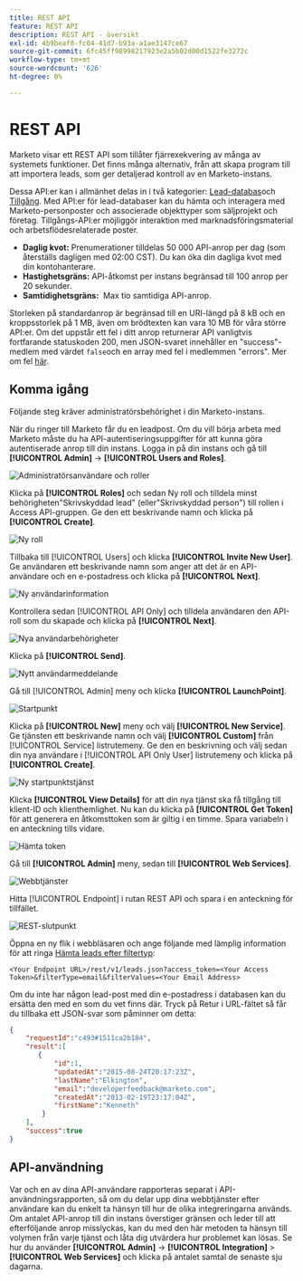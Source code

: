 ```yaml
---
title: REST API
feature: REST API
description: REST API - översikt
exl-id: 4b9beaf0-fc04-41d7-b93a-a1ae3147ce67
source-git-commit: 6fc45ff98998217923e2a5b02d00d1522fe3272c
workflow-type: tm+mt
source-wordcount: '626'
ht-degree: 0%

---
```


# REST API

Marketo visar ett REST API som tillåter fjärrexekvering av många av systemets funktioner. Det finns många alternativ, från att skapa program till att importera leads, som ger detaljerad kontroll av en Marketo-instans.

Dessa API:er kan i allmänhet delas in i två kategorier: [Lead-databas](https://developer.adobe.com/marketo-apis/api/mapi/)och [Tillgång](https://developer.adobe.com/marketo-apis/api/asset/). Med API:er för lead-databaser kan du hämta och interagera med Marketo-personposter och associerade objekttyper som säljprojekt och företag. Tillgångs-API:er möjliggör interaktion med marknadsföringsmaterial och arbetsflödesrelaterade poster.

- **Daglig kvot:** Prenumerationer tilldelas 50 000 API-anrop per dag (som återställs dagligen med 02:00 CST). Du kan öka din dagliga kvot med din kontohanterare.
- **Hastighetsgräns:** API-åtkomst per instans begränsad till 100 anrop per 20 sekunder.
- **Samtidighetsgräns:**  Max tio samtidiga API-anrop.

Storleken på standardanrop är begränsad till en URI-längd på 8 kB och en kroppsstorlek på 1 MB, även om brödtexten kan vara 10 MB för våra större API:er. Om det uppstår ett fel i ditt anrop returnerar API vanligtvis fortfarande statuskoden 200, men JSON-svaret innehåller en &quot;success&quot;-medlem med värdet `false`och en array med fel i medlemmen &quot;errors&quot;. Mer om fel [här](error-codes.md).

## Komma igång

Följande steg kräver administratörsbehörighet i din Marketo-instans.

När du ringer till Marketo får du en leadpost. Om du vill börja arbeta med Marketo måste du ha API-autentiseringsuppgifter för att kunna göra autentiserade anrop till din instans. Logga in på din instans och gå till **[!UICONTROL Admin]** -> **[!UICONTROL Users and Roles]**.

![Administratörsanvändare och roller](assets/admin-users-and-roles.png)

Klicka på **[!UICONTROL Roles]** och sedan Ny roll och tilldela minst behörigheten&quot;Skrivskyddad lead&quot; (eller&quot;Skrivskyddad person&quot;) till rollen i Access API-gruppen. Ge den ett beskrivande namn och klicka på **[!UICONTROL Create]**.

![Ny roll](assets/new-role.png)

Tillbaka till [!UICONTROL Users] och klicka **[!UICONTROL Invite New User]**. Ge användaren ett beskrivande namn som anger att det är en API-användare och en e-postadress och klicka på **[!UICONTROL Next]**.

![Ny användarinformation](assets/new-user-info.png)

Kontrollera sedan [!UICONTROL API Only] och tilldela användaren den API-roll som du skapade och klicka på **[!UICONTROL Next]**.

![Nya användarbehörigheter](assets/new-user-permissions.png)

Klicka på **[!UICONTROL Send]**.

![Nytt användarmeddelande](assets/new-user-message.png)

Gå till [!UICONTROL Admin] meny och klicka **[!UICONTROL LaunchPoint]**.

![Startpunkt](assets/admin-launchpoint.png)

Klicka på **[!UICONTROL New]** meny och välj **[!UICONTROL New Service]**. Ge tjänsten ett beskrivande namn och välj **[!UICONTROL Custom]** från [!UICONTROL Service] listrutemeny. Ge den en beskrivning och välj sedan din nya användare i [!UICONTROL API Only User] listrutemeny och klicka på **[!UICONTROL Create]**.

![Ny startpunktstjänst](assets/admin-launchpoint-new-service.png)

Klicka **[!UICONTROL View Details]** för att din nya tjänst ska få tillgång till klient-ID och klienthemlighet. Nu kan du klicka på **[!UICONTROL Get Token]** för att generera en åtkomsttoken som är giltig i en timme. Spara variabeln i en anteckning tills vidare.

![Hämta token](assets/get-token.png)

Gå till **[!UICONTROL Admin]** meny, sedan till **[!UICONTROL Web Services]**.

![Webbtjänster](assets/admin-web-services.png)

Hitta [!UICONTROL Endpoint] i rutan REST API och spara i en anteckning för tillfället.

![REST-slutpunkt](assets/admin-web-services-rest-endpoint-1.png)

Öppna en ny flik i webbläsaren och ange följande med lämplig information för att ringa [Hämta leads efter filtertyp](https://developer.adobe.com/marketo-apis/api/mapi/#tag/Leads/operation/getLeadsByFilterUsingGET):

```
<Your Endpoint URL>/rest/v1/leads.json?access_token=<Your Access Token>&filterType=email&filterValues=<Your Email Address>
```

Om du inte har någon lead-post med din e-postadress i databasen kan du ersätta den med en som du vet finns där. Tryck på Retur i URL-fältet så får du tillbaka ett JSON-svar som påminner om detta:

```json
{
    "requestId":"c493#1511ca2b184",
    "result":[
       {
           "id":1,
           "updatedAt":"2015-08-24T20:17:23Z",
           "lastName":"Elkington",
           "email":"developerfeedback@marketo.com",
           "createdAt":"2013-02-19T23:17:04Z",
           "firstName":"Kenneth"
        }
    ],
    "success":true
}
```

## API-användning

Var och en av dina API-användare rapporteras separat i API-användningsrapporten, så om du delar upp dina webbtjänster efter användare kan du enkelt ta hänsyn till hur de olika integreringarna används. Om antalet API-anrop till din instans överstiger gränsen och leder till att efterföljande anrop misslyckas, kan du med den här metoden ta hänsyn till volymen från varje tjänst och låta dig utvärdera hur problemet kan lösas. Se hur du använder **[!UICONTROL Admin]** -> **[!UICONTROL Integration]** > **[!UICONTROL Web Services]** och klicka på antalet samtal de senaste sju dagarna.
